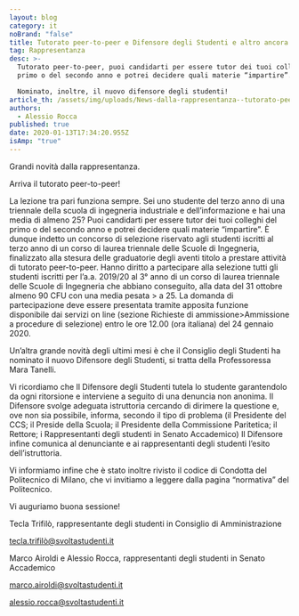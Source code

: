 ```yaml
---
layout: blog
category: it
noBrand: "false"
title: Tutorato peer-to-peer e Difensore degli Studenti e altro ancora!
tag: Rappresentanza
desc: >-
  Tutorato peer-to-peer, puoi candidarti per essere tutor dei tuoi colleghi del
  primo o del secondo anno e potrei decidere quali materie “impartire”.

  Nominato, inoltre, il nuovo difensore degli studenti!
article_th: /assets/img/uploads/News-dalla-rappresentanza--tutorato-peer-to-peer-e-Difensore-degli-Studenti.png
authors:
  - Alessio Rocca
published: true
date: 2020-01-13T17:34:20.955Z
isAmp: "true"
---
```

Grandi novità dalla rappresentanza.

Arriva il tutorato peer-to-peer!

La lezione tra pari funziona sempre. Sei uno studente del terzo anno di una triennale della scuola di ingegneria industriale e dell’informazione e hai una media di almeno 25? Puoi candidarti per essere tutor dei tuoi colleghi del primo o del secondo anno e potrei decidere quali materie “impartire”. È dunque indetto un concorso di selezione riservato agli studenti iscritti al terzo anno di un corso di laurea triennale delle Scuole di Ingegneria, finalizzato alla stesura delle graduatorie degli aventi titolo a prestare attività di tutorato peer-to-peer. Hanno diritto a partecipare alla selezione tutti gli studenti iscritti per l’a.a. 2019/20 al 3° anno di un corso di laurea triennale delle Scuole di Ingegneria che abbiano conseguito, alla data del 31 ottobre almeno 90 CFU con una media pesata > a 25. La domanda di partecipazione deve essere presentata tramite apposita funzione disponibile dai servizi on line (sezione Richieste di ammissione>Ammissione a procedure di selezione) entro le ore 12.00 (ora italiana) del 24 gennaio 2020.

Un’altra grande novità degli ultimi mesi è che il Consiglio degli Studenti ha nominato il nuovo Difensore degli Studenti, si tratta della Professoressa Mara Tanelli.

Vi ricordiamo che Il Difensore degli Studenti tutela lo studente garantendolo da ogni ritorsione e interviene a seguito di una denuncia non anonima. Il Difensore svolge adeguata istruttoria cercando di dirimere la questione e, ove non sia possibile, informa, secondo il tipo di problema (il Presidente del CCS; il Preside della Scuola; il Presidente della Commissione Paritetica; il Rettore; i Rappresentanti degli studenti in Senato Accademico) Il Difensore infine comunica al denunciante e ai rappresentanti degli studenti l’esito dell’istruttoria.

Vi informiamo infine che è stato inoltre rivisto il codice di Condotta del Politecnico di Milano, che vi invitiamo a leggere dalla pagina “normativa” del Politecnico.

Vi auguriamo buona sessione!



Tecla Trifilò, rappresentante degli studenti in Consiglio di Amministrazione

tecla.trifilò@svoltastudenti.it

Marco Airoldi e Alessio Rocca, rappresentanti degli studenti in Senato Accademico

marco.airoldi@svoltastudenti.it

alessio.rocca@svoltastudenti.it